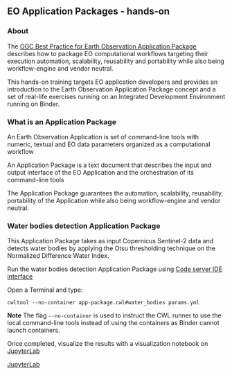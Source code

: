 ## EO Application Packages - hands-on

### About 

The [OGC Best Practice for Earth Observation Application Package](https://docs.ogc.org/bp/20-089r1.html) describes how to package EO computational workflows targeting their execution automation, scalability, reusability and portability while also being workflow-engine and vendor neutral.

This hands-on training targets EO application developers and provides an introduction to the Earth Observation Application Package concept and a set of real-life exercises running on an Integrated Development Environment running on Binder.

### What is an Application Package

An Earth Observation Application is set of command-line tools with numeric, textual and EO data parameters organized as a computational workflow

An Application Package is a text document that describes the input and output interface of the EO Application and the orchestration of its command-line tools

The Application Package guarantees the automation, scalability, reusability, portability of the Application while also being workflow-engine and vendor neutral.

### Water bodies detection Application Package

This Application Package takes as input Copernicus Sentinel-2 data and detects water bodies by applying the Otsu thresholding technique on the Normalized Difference Water Index.

Run the water bodies detection Application Package using [Code server IDE interface](../../vscode/?folder=/home/jovyan/water-bodies)

Open a Terminal and type:

```console
cwltool --no-container app-package.cwl#water_bodies params.yml
```

**Note** The flag `--no-container` is used to instruct the CWL runner to use the local command-line tools instead of using the containers as Binder cannot launch containers.

Once completed, visualize the results with a visualization notebook on [JupyterLab](../../lab) 


[JupyterLab](../../lab/tree/visualization.ipynb) 

